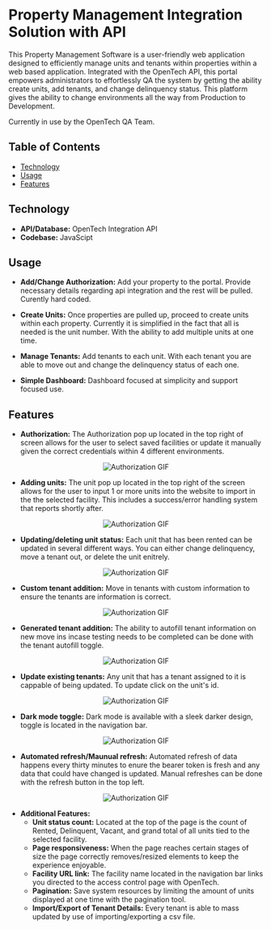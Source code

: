 # Property Management Integration Solution with API

This Property Management Software is a user-friendly web application designed to efficiently manage units and tenants within properties within a web based application. Integrated with the OpenTech API, this portal empowers administrators to effortlessly QA the system by getting the ability create units, add tenants, and change delinquency status. This platform gives the ability to change environments all the way from Production to Development.

Currently in use by the OpenTech QA Team.

## Table of Contents

- [Technology](#technology)
- [Usage](#usage)
- [Features](#features)

## Technology

- **API/Database:** OpenTech Integration API
- **Codebase:** JavaScipt

## Usage

- **Add/Change Authorization:** Add your property to the portal. Provide necessary details regarding api integration and the rest will be pulled. Curently hard coded.

- **Create Units:** Once properties are pulled up, proceed to create units within each property. Currently it is simplified in the fact that all is needed is the unit number. With the ability to add multiple units at one time.

- **Manage Tenants:** Add tenants to each unit. With each tenant you are able to move out and change the delinquency status of each one.

- **Simple Dashboard:** Dashboard focused at simplicity and support focused use.

## Features

- **Authorization:** The Authorization pop up located in the top right of screen allows for the user to select saved facilities or update it manually given the correct credentials within 4 different environments.
<p align="center"><img src="https://media.giphy.com/media/v1.Y2lkPTc5MGI3NjExdWJqbGl2bmd4ODR1ZHAzOTJrd2IzaHRmNzN2dDVmZjBwdDE5M3ZyYyZlcD12MV9pbnRlcm5hbF9naWZfYnlfaWQmY3Q9Zw/towZbt81RjQmfd8KRf/giphy.gif" alt="Authorization GIF"></p>

- **Adding units:** The unit pop up located in the top right of the screen allows for the user to input 1 or more units into the website to import in the the selected facility. This includes a success/error handling system that reports shortly after.
<p align="center"><img src="https://media.giphy.com/media/v1.Y2lkPTc5MGI3NjExdzRqYnB4NDd4b2o4Z3FoMTl1aWdrYW9ya3c5d2wwMmdsNjM0MWRhcCZlcD12MV9pbnRlcm5hbF9naWZfYnlfaWQmY3Q9Zw/yDbLOEWn7dAafexZDn/giphy.gif" alt="Authorization GIF"></p>

- **Updating/deleting unit status:** Each unit that has been rented can be updated in several different ways. You can either change delinquency, move a tenant out, or delete the unit enitrely.
<p align="center"><img src="https://media.giphy.com/media/v1.Y2lkPTc5MGI3NjExN3o4a3p1ZWU2a3FhbmE2dWtiYzdkMGF5dHF2emd6NHc2anBvY3JzcyZlcD12MV9pbnRlcm5hbF9naWZfYnlfaWQmY3Q9Zw/GnIov9rUxVa44lSmIs/giphy.gif" alt="Authorization GIF"></p>

- **Custom tenant addition:** Move in tenants with custom information to ensure the tenants are information is correct.
<p align="center"><img src="https://media.giphy.com/media/v1.Y2lkPTc5MGI3NjExc2xyYzZiZHJqZ3Iwcmg2bnZ6MHhleHg4NDljejNnczAycXkzemZwaiZlcD12MV9pbnRlcm5hbF9naWZfYnlfaWQmY3Q9Zw/23ohdvEkTosLWGM5xL/giphy.gif" alt="Authorization GIF"></p>

- **Generated tenant addition:** The ability to autofill tenant information on new move ins incase testing needs to be completed can be done with the tenant autofill toggle.
<p align="center"><img src="https://media.giphy.com/media/v1.Y2lkPTc5MGI3NjExcWd2Y3lidmFkZzJxN2U5Y3B2NjQxeGh2YWh3Y2FxMmhqMTd5dmhvYyZlcD12MV9pbnRlcm5hbF9naWZfYnlfaWQmY3Q9Zw/OwQ6DXK2lLiliI8Izv/giphy.gif" alt="Authorization GIF"></p>

- **Update existing tenants:** Any unit that has a tenant assigned to it is cappable of being updated. To update click on the unit's id.
<p align="center"><img src="https://media.giphy.com/media/v1.Y2lkPTc5MGI3NjExZXlnN29hZDM0c2ZhMWVlY3UxYmRnb21odTZwNzJlbm5obmZneXI5ciZlcD12MV9pbnRlcm5hbF9naWZfYnlfaWQmY3Q9Zw/83xAkiRaZTWHj3mVZ9/giphy.gif" alt="Authorization GIF"></p>

- **Dark mode toggle:** Dark mode is available with a sleek darker design, toggle is located in the navigation bar.
<p align="center"><img src="https://media.giphy.com/media/v1.Y2lkPTc5MGI3NjExZXIxcWc0ZjV1OTB4cWhuOHdoaDczOTc2bWE2bDJtaG9oMTR2Y3BhcCZlcD12MV9pbnRlcm5hbF9naWZfYnlfaWQmY3Q9Zw/xskkUUTrOYgFDn5Kw3/giphy.gif" alt="Authorization GIF"></p>

- **Automated refresh/Maunual refresh:** Automated refresh of data happens every thirty minutes to enure the bearer token is fresh and any data that could have changed is updated. Manual refreshes can be done with the refresh button in the top left.
<p align="center"><img src="https://media.giphy.com/media/v1.Y2lkPTc5MGI3NjExcGw2Mmk5b2dnbTZnMnoyNHJzcjB5dDJpNWM2YjdlMmRoNDFiZzh6cyZlcD12MV9pbnRlcm5hbF9naWZfYnlfaWQmY3Q9Zw/anfPFzjpRkPZ3BO54N/giphy.gif" alt="Authorization GIF"></p>

- **Additional Features:**
  - **Unit status count:** Located at the top of the page is the count of Rented, Delinquent, Vacant, and grand total of all units tied to the selected facility.
  - **Page responsiveness:** When the page reaches certain stages of size the page correctly removes/resized elements to keep the experience enjoyable.
  - **Facility URL link:** The facility name located in the navigation bar links you directed to the access control page with OpenTech.
  - **Pagination:** Save system resources by limiting the amount of units displayed at one time with the pagination tool.
  - **Import/Export of Tenant Details:** Every tenant is able to mass updated by use of importing/exporting a csv file.
